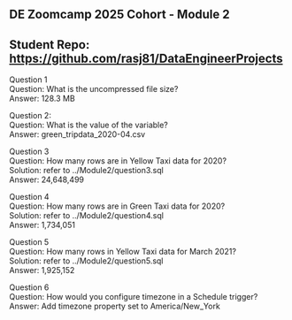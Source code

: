 ## DE Zoomcamp 2025 Cohort - Module 2
## Student Repo: https://github.com/rasj81/DataEngineerProjects

Question 1  
    Question:   What is the uncompressed file size?  
    Answer:     128.3 MB  

Question 2:    
    Question:   What is the value of the variable?  
    Answer:     green_tripdata_2020-04.csv  

Question 3  
    Question:   How many rows are in Yellow Taxi data for 2020?  
    Solution:   refer to ../Module2/question3.sql   
    Answer:     24,648,499  

Question 4  
    Question:   How many rows are in Green Taxi data for 2020?  
    Solution:   refer to ../Module2/question4.sql   
    Answer:     1,734,051  

Question 5  
    Question:   How many rows in Yellow Taxi data for March 2021?  
    Solution:   refer to ../Module2/question5.sql  
    Answer:     1,925,152  

Question 6  
    Question:   How would you configure timezone in a Schedule trigger?  
    Answer:     Add timezone property set to America/New_York  
  